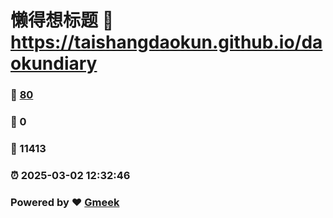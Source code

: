 # 懒得想标题 :link: https://taishangdaokun.github.io/daokundiary 
### :page_facing_up: [80](https://taishangdaokun.github.io/daokundiary/tag.html) 
### :speech_balloon: 0 
### :hibiscus: 11413 
### :alarm_clock: 2025-03-02 12:32:46 
### Powered by :heart: [Gmeek](https://github.com/Meekdai/Gmeek)
